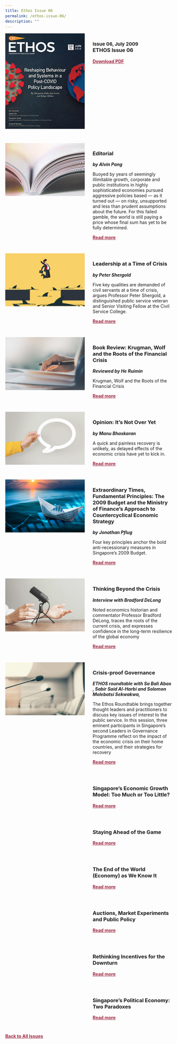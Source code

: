 ```yaml
---
title: Ethos Issue 06
permalink: /ethos-issue-06/
description: ""
---
```

<style>

.back a
{
	color: #9f2943;
	font-weight: bold;
	}
	
.cat
   {
   font-size: 15px;
   }

.text
{
	width: 50%;
}	
	
.img1 img
{
margin-top:25px;	
}	
	
.img img
{
margin-top:15px;	
}		
	
.button1 a
{
	color: #9f2943;
	font-weight:bold;
}
	

.grid-container {
	display: grid;
	grid-template-columns: 50% 50%;
	grid-column-gap: 5%;
	margin-bottom: 5%;
	}	
	
@media only screen and (max-width: 600px) {
	.grid-container {
		display: block;
	}
}	
</style>


<div class="grid-container">
	<div><img src="/images/Ethos_Thumbnails_Cover/ethosdigital06.jpg"></div>
	<div>
		<h3><span class="cat">Issue 06, July 2009</span><br>ETHOS Issue 06</h3>
		<p></p>
		<div class="button1"><a target="_blank" href="https://file.go.gov.sg/ethos-issue-06.pdf">Download PDF</a></div>
	</div>
</div>

<br>

<div class="grid-container">
	<div><img src="/images/Landing_Banner_Images/tile_editorial.jpg"></div>
	<div>
		<h3>Editorial</h3>
		<b><i>by Alvin Pang</i></b>
		<p>Buoyed by years of seemingly illimitable growth, corporate and public institutions in highly sophisticated economies pursued aggressive policies based — as it turned out — on risky, unsupported and less than prudent assumptions about the future. For this failed gamble, the world is still paying a price whose final sum has yet to be fully determined.</p>
		<div class="button1"><a href="/ethos-issue-06/editorial/">Read more</a></div>
	</div>
</div>

<br>

<div class="grid-container">
	<div><img src="/images/Cropped_images/Ethos_Issue_06/6_Teaser_Leadership%20at%20a%20Time%20of%20Crisis.jpg"></div>
	<div>
		<h3>Leadership at a Time of Crisis</h3>
		<b><i>by Peter Shergold</i></b>
		<p>Five key qualities are demanded of civil servants at a time of crisis, argues Professor Peter Shergold, a distinguished public service veteran and Senior Visiting Fellow at the Civil Service College.</p>
		<div class="button1"><a href="/ethos-issue-06/leadership-at-a-time-of-crisis/">Read more</a></div>
	</div>
</div>

<br>

<div class="grid-container">
	<div><img src="/images/Landing_Banner_Images/tile_book%20review.jpg"></div>
	<div>
		<h3>Book Review: Krugman, Wolf and the Roots of the Financial Crisis</h3>
		<b><i>Reviewed by He Ruimin</i></b>
		<p>Krugman, Wolf and the Roots of the Financial Crisis</p>
		<div class="button1"><a href="/ethos-issue-06/krugman-wolf-and-the-roots-of-the-financial-crisis-review/">Read more</a></div>
	</div>
</div>

<br>

<div class="grid-container">
	<div><img src="/images/Landing_Banner_Images/tile_opinion.jpg"></div>
	<div>
		<h3>Opinion: It’s Not Over Yet</h3>
		<b><i>by Manu Bhaskaran</i></b>
		<p>A quick and painless recovery is unlikely, as delayed effects of the economic crisis have yet to kick in.</p>
		<div class="button1"><a href="/ethos-issue-06/opinion-its-not-over-yet/">Read more</a></div>
	</div>
</div>

<br>

<div class="grid-container">
	<div><img src="/images/Cropped_images/Ethos_Issue_06/6_Teaser_Extraordinary%20Times%20Fundamental%20Principles%202009%20Budget.jpg"></div>
	<div>
		<h3>Extraordinary Times, Fundamental Principles: The 2009 Budget and the Ministry of Finance’s Approach to Countercyclical Economic Strategy</h3>
		<b><i>by Jonathan Pflug</i></b>
		<p>Four key principles anchor the bold anti-recessionary measures in Singapore’s 2009 Budget.</p>
		<div class="button1"><a href="/ethos-issue-06/the-2009-budget-and-the-ministryoffinanceapproachtocountercyclical-economicstrategy/">Read more</a></div>
	</div>
</div>

<br>

<div class="grid-container">
	<div><img src="/images/Landing_Banner_Images/tile_interviews.jpg"></div>
	<div>
		<h3>Thinking Beyond the Crisis</h3>
		<b><i>Interview with Bradford DeLong</i></b>
		<p>Noted economics historian and commentator Professor Bradford DeLong, traces the roots of the current crisis, and expresses confidence in the long-term resilience of the global economy</p>
		<div class="button1"><a href="/ethos-issue-06/thinking-beyond-the-crisis/">Read more</a></div>
	</div>
</div>

<br>

<div class="grid-container">
	<div><img src="/images/Landing_Banner_Images/tile_roundtable.jpg"></div>
	<div>
		<h3>Crisis-proof Governance</h3>
		<b><i>ETHOS roundtable with Sa Bali Abas , Sabir Said Al-Harbi and Solomon Molebatsi Sekwakwa,</i></b>
		<p>The Ethos Roundtable brings together thought leaders and practitioners to discuss key issues of interest to the public service. In this session, three eminent participants in Singapore’s second Leaders in Governance Programme reflect on the impact of the economic crisis on their home countries, and their strategies for recovery</p>
		<div class="button1"><a href="/ethos-issue-06/crisis-proof-governance/">Read more</a></div>
	</div>
</div>

<br>

<div class="grid-container">
	<div><img src=""></div>
	<div>
		<h3>Singapore’s Economic Growth Model: Too Much or Too Little?</h3>
		<b><i></i></b>
		<p></p>
		<div class="button1"><a href="">Read more</a></div>
	</div>
</div>

<br>

<div class="grid-container">
	<div><img src=""></div>
	<div>
		<h3>Staying Ahead of the Game</h3>
		<b><i></i></b>
		<p></p>
		<div class="button1"><a href="">Read more</a></div>
	</div>
</div>

<br>

<div class="grid-container">
	<div><img src=""></div>
	<div>
		<h3>The End of the World (Economy) as We Know It</h3>
		<b><i></i></b>
		<p></p>
		<div class="button1"><a href="">Read more</a></div>
	</div>
</div>

<br>

<div class="grid-container">
	<div><img src=""></div>
	<div>
		<h3>Auctions, Market Experiments and Public Policy</h3>
		<b><i></i></b>
		<p></p>
		<div class="button1"><a href="">Read more</a></div>
	</div>
</div>

<br>

<div class="grid-container">
	<div><img src=""></div>
	<div>
		<h3>Rethinking Incentives for the Downturn</h3>
		<b><i></i></b>
		<p></p>
		<div class="button1"><a href="">Read more</a></div>
	</div>
</div>

<br>

<div class="grid-container">
	<div><img src=""></div>
	<div>
		<h3>Singapore’s Political Economy: Two Paradoxes</h3>
		<b><i></i></b>
		<p></p>
		<div class="button1"><a href="">Read more</a></div>
	</div>
</div>

<br>


<div class="back">
<a href="/all-issues/">Back to All Issues</a>
</div>